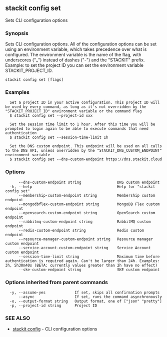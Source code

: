 ## stackit config set

Sets CLI configuration options

### Synopsis

Sets CLI configuration options.
All of the configuration options can be set using an environment variable, which takes precedence over what is configured.
The environment variable is the name of the flag, with underscores ("_") instead of dashes ("-") and the "STACKIT" prefix.
Example: to set the project ID you can set the environment variable STACKIT_PROJECT_ID.

```
stackit config set [flags]
```

### Examples

```
  Set a project ID in your active configuration. This project ID will be used by every command, as long as it's not overridden by the "STACKIT_PROJECT_ID" environment variable or the command flag
  $ stackit config set --project-id xxx

  Set the session time limit to 1 hour. After this time you will be prompted to login again to be able to execute commands that need authentication
  $ stackit config set --session-time-limit 1h

  Set the DNS custom endpoint. This endpoint will be used on all calls to the DNS API, unless overridden by the "STACKIT_DNS_CUSTOM_ENDPOINT" environment variable
  $ stackit config set --dns-custom-endpoint https://dns.stackit.cloud
```

### Options

```
      --dns-custom-endpoint string                DNS custom endpoint
  -h, --help                                      Help for "stackit config set"
      --membership-custom-endpoint string         Membership custom endpoint
      --mongodbflex-custom-endpoint string        MongoDB Flex custom endpoint
      --opensearch-custom-endpoint string         OpenSearch custom endpoint
      --rabbitmq-custom-endpoint string           RabbitMQ custom endpoint
      --redis-custom-endpoint string              Redis custom endpoint
      --resource-manager-custom-endpoint string   Resource manager custom endpoint
      --service-account-custom-endpoint string    Service Account custom endpoint
      --session-time-limit string                 Maximum time before authentication is required again. Can't be larger than 24h. Examples: 3h, 5h30m40s (BETA: currently values greater than 2h have no effect)
      --ske-custom-endpoint string                SKE custom endpoint
```

### Options inherited from parent commands

```
  -y, --assume-yes             If set, skips all confirmation prompts
      --async                  If set, runs the command asynchronously
  -o, --output-format string   Output format, one of ["json" "pretty"]
  -p, --project-id string      Project ID
```

### SEE ALSO

* [stackit config](./stackit_config.md)	 - CLI configuration options

